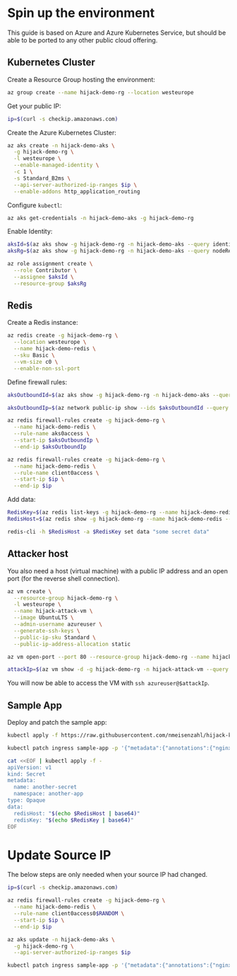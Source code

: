 # Spin up the environment

This guide is based on Azure and Azure Kubernetes Service, but should be able to be ported to any other public cloud offering.

## Kubernetes Cluster

Create a Resource Group hosting the environment:

```bash
az group create --name hijack-demo-rg --location westeurope
```

Get your public IP:

```bash
ip=$(curl -s checkip.amazonaws.com)
```

Create the Azure Kubernetes Cluster:

```bash
az aks create -n hijack-demo-aks \
  -g hijack-demo-rg \
  -l westeurope \
  --enable-managed-identity \
  -c 1 \
  -s Standard_B2ms \
  --api-server-authorized-ip-ranges $ip \
  --enable-addons http_application_routing
```

Configure `kubectl`:

```bash
az aks get-credentials -n hijack-demo-aks -g hijack-demo-rg
```

Enable Identity:

```bash
aksId=$(az aks show -g hijack-demo-rg -n hijack-demo-aks --query identityProfile.kubeletidentity.clientId -otsv)
aksRg=$(az aks show -g hijack-demo-rg -n hijack-demo-aks --query nodeResourceGroup -otsv)

az role assignment create \
  --role Contributor \
  --assignee $aksId \
  --resource-group $aksRg
```

## Redis

Create a Redis instance:

```bash
az redis create -g hijack-demo-rg \
  --location westeurope \
  --name hijack-demo-redis \
  --sku Basic \
  --vm-size c0 \
  --enable-non-ssl-port
```

Define firewall rules:

```bash
aksOutboundId=$(az aks show -g hijack-demo-rg -n hijack-demo-aks --query 'networkProfile.loadBalancerProfile.effectiveOutboundIPs[].{id:id}' -otsv)

aksOutboundIp=$(az network public-ip show --ids $aksOutboundId --query ipAddress -otsv)

az redis firewall-rules create -g hijack-demo-rg \
  --name hijack-demo-redis \
  --rule-name aks0access \
  --start-ip $aksOutboundIp \
  --end-ip $aksOutboundIp

az redis firewall-rules create -g hijack-demo-rg \
  --name hijack-demo-redis \
  --rule-name client0access \
  --start-ip $ip \
  --end-ip $ip
```

Add data:

```bash
RedisKey=$(az redis list-keys -g hijack-demo-rg --name hijack-demo-redis --query primaryKey -otsv)
RedisHost=$(az redis show -g hijack-demo-rg --name hijack-demo-redis --query hostName -otsv)

redis-cli -h $RedisHost -a $RedisKey set data "some secret data"
```
## Attacker host

You also need a host (virtual machine) with a public IP address and an open port (for the reverse shell connection).

``` bash
az vm create \
  --resource-group hijack-demo-rg \
  -l westeurope \
  --name hijack-attack-vm \
  --image UbuntuLTS \
  --admin-username azureuser \
  --generate-ssh-keys \
  --public-ip-sku Standard \
  --public-ip-address-allocation static

az vm open-port --port 80 --resource-group hijack-demo-rg --name hijack-attack-vm

attackIp=$(az vm show -d -g hijack-demo-rg -n hijack-attack-vm --query publicIps -o tsv)
```

You will now be able to access the VM with `ssh azureuser@$attackIp`.

## Sample App

Deploy and patch the sample app:

```bash
kubectl apply -f https://raw.githubusercontent.com/nmeisenzahl/hijack-kubernetes/main/assets/demo.yaml

kubectl patch ingress sample-app -p '{"metadata":{"annotations":{"nginx.ingress.kubernetes.io/whitelist-source-range":"'$ip'/32"}}}'

cat <<EOF | kubectl apply -f -
apiVersion: v1
kind: Secret
metadata:
  name: another-secret
  namespace: another-app
type: Opaque
data:
  redisHost: "$(echo $RedisHost | base64)"
  redisKey: "$(echo $RedisKey | base64)"
EOF
```

# Update Source IP

The below steps are only needed when your source IP had changed.

```bash
ip=$(curl -s checkip.amazonaws.com)

az redis firewall-rules create -g hijack-demo-rg \
  --name hijack-demo-redis \
  --rule-name client0access0$RANDOM \
  --start-ip $ip \
  --end-ip $ip

az aks update -n hijack-demo-aks \
  -g hijack-demo-rg \
  --api-server-authorized-ip-ranges $ip

kubectl patch ingress sample-app -p '{"metadata":{"annotations":{"nginx.ingress.kubernetes.io/whitelist-source-range":"'$ip'/32"}}}'
```
